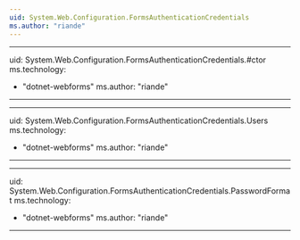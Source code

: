 ```yaml
---
uid: System.Web.Configuration.FormsAuthenticationCredentials
ms.author: "riande"
---
```


---
uid: System.Web.Configuration.FormsAuthenticationCredentials.#ctor
ms.technology: 
  - "dotnet-webforms"
ms.author: "riande"
---

---
uid: System.Web.Configuration.FormsAuthenticationCredentials.Users
ms.technology: 
  - "dotnet-webforms"
ms.author: "riande"
---

---
uid: System.Web.Configuration.FormsAuthenticationCredentials.PasswordFormat
ms.technology: 
  - "dotnet-webforms"
ms.author: "riande"
---
